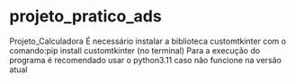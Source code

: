 # projeto_pratico_ads
Projeto_Calculadora 
É necessário instalar a biblioteca customtkinter com o comando:pip install customtkinter (no terminal) 
Para a execução do programa é recomendado usar o python3.11 caso não funcione na versão atual
